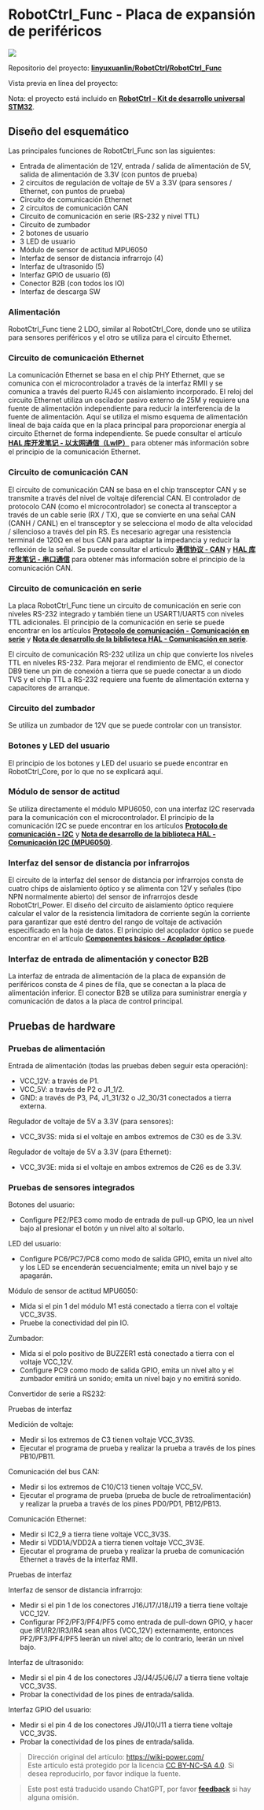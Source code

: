 # RobotCtrl_Func - Placa de expansión de periféricos

![](https://f004.backblazeb2.com/file/wiki-media/img/20220527113505.png)

Repositorio del proyecto: [**linyuxuanlin/RobotCtrl/RobotCtrl_Func**](https://github.com/linyuxuanlin/RobotCtrl/tree/main/RobotCtrl_MultiBoard_Project/RobotCtrl_Func)

Vista previa en línea del proyecto:

<div class="altium-iframe-viewer">
  <div
    class="altium-ecad-viewer"
    data-project-src="https://github.com/linyuxuanlin/RobotCtrl/raw/main/RobotCtrl_MultiBoard_Project/RobotCtrl_Func_V0.8B.zip"
  ></div>
</div>

Nota: el proyecto está incluido en [**RobotCtrl - Kit de desarrollo universal STM32**](https://wiki-power.com/es/RobotCtrl-STM32%E9%80%9A%E7%94%A8%E5%BC%80%E5%8F%91%E5%A5%97%E4%BB%B6).

## Diseño del esquemático

Las principales funciones de RobotCtrl_Func son las siguientes:

- Entrada de alimentación de 12V, entrada / salida de alimentación de 5V, salida de alimentación de 3.3V (con puntos de prueba)
- 2 circuitos de regulación de voltaje de 5V a 3.3V (para sensores / Ethernet, con puntos de prueba)
- Circuito de comunicación Ethernet
- 2 circuitos de comunicación CAN
- Circuito de comunicación en serie (RS-232 y nivel TTL)
- Circuito de zumbador
- 2 botones de usuario
- 3 LED de usuario
- Módulo de sensor de actitud MPU6050
- Interfaz de sensor de distancia infrarrojo (4)
- Interfaz de ultrasonido (5)
- Interfaz GPIO de usuario (6)
- Conector B2B (con todos los IO)
- Interfaz de descarga SW

### Alimentación

RobotCtrl_Func tiene 2 LDO, similar al RobotCtrl_Core, donde uno se utiliza para sensores periféricos y el otro se utiliza para el circuito Ethernet. 

### Circuito de comunicación Ethernet

La comunicación Ethernet se basa en el chip PHY Ethernet, que se comunica con el microcontrolador a través de la interfaz RMII y se comunica a través del puerto RJ45 con aislamiento incorporado. El reloj del circuito Ethernet utiliza un oscilador pasivo externo de 25M y requiere una fuente de alimentación independiente para reducir la interferencia de la fuente de alimentación. Aquí se utiliza el mismo esquema de alimentación lineal de baja caída que en la placa principal para proporcionar energía al circuito Ethernet de forma independiente. Se puede consultar el artículo [**HAL 库开发笔记 - 以太网通信（LwIP）**](https://wiki-power.com/es/HAL%E5%BA%93%E5%BC%80%E5%8F%91%E7%AC%94%E8%AE%B0-%E4%BB%A5%E5%A4%AA%E7%BD%91%E9%80%9A%E4%BF%A1%EF%BC%88LwIP%EF%BC%89) para obtener más información sobre el principio de la comunicación Ethernet.

### Circuito de comunicación CAN

El circuito de comunicación CAN se basa en el chip transceptor CAN y se transmite a través del nivel de voltaje diferencial CAN. El controlador de protocolo CAN (como el microcontrolador) se conecta al transceptor a través de un cable serie (RX / TX), que se convierte en una señal CAN (CANH / CANL) en el transceptor y se selecciona el modo de alta velocidad / silencioso a través del pin RS. Es necesario agregar una resistencia terminal de 120Ω en el bus CAN para adaptar la impedancia y reducir la reflexión de la señal. Se puede consultar el artículo [**通信协议 - CAN**](https://wiki-power.com/es/%E9%80%9A%E4%BF%A1%E5%8D%8F%E8%AE%AE-CAN) y [**HAL 库开发笔记 - 串口通信**](https://wiki-power.com/es/HAL%E5%BA%93%E5%BC%80%E5%8F%91%E7%AC%94%E8%AE%B0-CAN%E9%80%9A%E4%BF%A1) para obtener más información sobre el principio de la comunicación CAN.

### Circuito de comunicación en serie

La placa RobotCtrl_Func tiene un circuito de comunicación en serie con niveles RS-232 integrado y también tiene un USART1/UART5 con niveles TTL adicionales. El principio de la comunicación en serie se puede encontrar en los artículos [**Protocolo de comunicación - Comunicación en serie**](https://wiki-power.com/es/%E9%80%9A%E4%BF%A1%E5%8D%8F%E8%AE%AE-%E4%B8%B2%E5%8F%A3%E9%80%9A%E4%BF%A1) y [**Nota de desarrollo de la biblioteca HAL - Comunicación en serie**](https://wiki-power.com/es/HAL%E5%BA%93%E5%BC%80%E5%8F%91%E7%AC%94%E8%AE%B0-%E4%B8%B2%E5%8F%A3%E9%80%9A%E4%BF%A1).

El circuito de comunicación RS-232 utiliza un chip que convierte los niveles TTL en niveles RS-232. Para mejorar el rendimiento de EMC, el conector DB9 tiene un pin de conexión a tierra que se puede conectar a un diodo TVS y el chip TTL a RS-232 requiere una fuente de alimentación externa y capacitores de arranque.

### Circuito del zumbador

Se utiliza un zumbador de 12V que se puede controlar con un transistor.

### Botones y LED del usuario

El principio de los botones y LED del usuario se puede encontrar en RobotCtrl_Core, por lo que no se explicará aquí.

### Módulo de sensor de actitud

Se utiliza directamente el módulo MPU6050, con una interfaz I2C reservada para la comunicación con el microcontrolador. El principio de la comunicación I2C se puede encontrar en los artículos [**Protocolo de comunicación - I2C**](https://wiki-power.com/es/%E9%80%9A%E4%BF%A1%E5%8D%8F%E8%AE%AE-I2C) y [**Nota de desarrollo de la biblioteca HAL - Comunicación I2C (MPU6050)**](https://wiki-power.com/es/HAL%E5%BA%93%E5%BC%80%E5%8F%91%E7%AC%94%E8%AE%B0-I2C%E9%80%9A%E4%BF%A1%EF%BC%88MPU6050%EF%BC%89).

### Interfaz del sensor de distancia por infrarrojos

El circuito de la interfaz del sensor de distancia por infrarrojos consta de cuatro chips de aislamiento óptico y se alimenta con 12V y señales (tipo NPN normalmente abierto) del sensor de infrarrojos desde RobotCtrl_Power. El diseño del circuito de aislamiento óptico requiere calcular el valor de la resistencia limitadora de corriente según la corriente para garantizar que esté dentro del rango de voltaje de activación especificado en la hoja de datos. El principio del acoplador óptico se puede encontrar en el artículo [**Componentes básicos - Acoplador óptico**](https://wiki-power.com/es/%E5%9F%BA%E6%9C%AC%E5%85%83%E5%99%A8%E4%BB%B6-%E5%85%89%E7%94%B5%E8%80%A6%E5%90%88%E5%99%A8).

### Interfaz de entrada de alimentación y conector B2B

La interfaz de entrada de alimentación de la placa de expansión de periféricos consta de 4 pines de fila, que se conectan a la placa de alimentación inferior. El conector B2B se utiliza para suministrar energía y comunicación de datos a la placa de control principal.

## Pruebas de hardware

### Pruebas de alimentación

Entrada de alimentación (todas las pruebas deben seguir esta operación):

- VCC_12V: a través de P1.
- VCC_5V: a través de P2 o J1_1/2.
- GND: a través de P3, P4, J1_31/32 o J2_30/31 conectados a tierra externa.

Regulador de voltaje de 5V a 3.3V (para sensores):

- VCC_3V3S: mida si el voltaje en ambos extremos de C30 es de 3.3V.

Regulador de voltaje de 5V a 3.3V (para Ethernet):

- VCC_3V3E: mida si el voltaje en ambos extremos de C26 es de 3.3V.

### Pruebas de sensores integrados

Botones del usuario:

- Configure PE2/PE3 como modo de entrada de pull-up GPIO, lea un nivel bajo al presionar el botón y un nivel alto al soltarlo.

LED del usuario:

- Configure PC6/PC7/PC8 como modo de salida GPIO, emita un nivel alto y los LED se encenderán secuencialmente; emita un nivel bajo y se apagarán.

Módulo de sensor de actitud MPU6050:

- Mida si el pin 1 del módulo M1 está conectado a tierra con el voltaje VCC_3V3S.
- Pruebe la conectividad del pin IO.

Zumbador:

- Mida si el polo positivo de BUZZER1 está conectado a tierra con el voltaje VCC_12V.
- Configure PC9 como modo de salida GPIO, emita un nivel alto y el zumbador emitirá un sonido; emita un nivel bajo y no emitirá sonido.

Convertidor de serie a RS232:

Pruebas de interfaz

Medición de voltaje:

- Medir si los extremos de C3 tienen voltaje VCC_3V3S.
- Ejecutar el programa de prueba y realizar la prueba a través de los pines PB10/PB11.

Comunicación del bus CAN:

- Medir si los extremos de C10/C13 tienen voltaje VCC_5V.
- Ejecutar el programa de prueba (prueba de bucle de retroalimentación) y realizar la prueba a través de los pines PD0/PD1, PB12/PB13.

Comunicación Ethernet:

- Medir si IC2_9 a tierra tiene voltaje VCC_3V3S.
- Medir si VDD1A/VDD2A a tierra tienen voltaje VCC_3V3E.
- Ejecutar el programa de prueba y realizar la prueba de comunicación Ethernet a través de la interfaz RMII.

Pruebas de interfaz

Interfaz de sensor de distancia infrarrojo:

- Medir si el pin 1 de los conectores J16/J17/J18/J19 a tierra tiene voltaje VCC_12V.
- Configurar PF2/PF3/PF4/PF5 como entrada de pull-down GPIO, y hacer que IR1/IR2/IR3/IR4 sean altos (VCC_12V) externamente, entonces PF2/PF3/PF4/PF5 leerán un nivel alto; de lo contrario, leerán un nivel bajo.

Interfaz de ultrasonido:

- Medir si el pin 4 de los conectores J3/J4/J5/J6/J7 a tierra tiene voltaje VCC_3V3S.
- Probar la conectividad de los pines de entrada/salida.

Interfaz GPIO del usuario:

- Medir si el pin 4 de los conectores J9/J10/J11 a tierra tiene voltaje VCC_3V3S.
- Probar la conectividad de los pines de entrada/salida.

> Dirección original del artículo: <https://wiki-power.com/>  
> Este artículo está protegido por la licencia [CC BY-NC-SA 4.0](https://creativecommons.org/licenses/by/4.0/deed.zh). Si desea reproducirlo, por favor indique la fuente.

> Este post está traducido usando ChatGPT, por favor [**feedback**](https://github.com/linyuxuanlin/Wiki_MkDocs/issues/new) si hay alguna omisión.